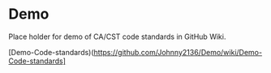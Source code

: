 Demo
====

Place holder for demo of CA/CST code standards in GitHub Wiki.

[Demo-Code-standards)(https://github.com/Johnny2136/Demo/wiki/Demo-Code-standards]

